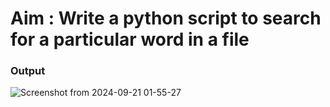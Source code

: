 # Aim : Write a python script to search for a particular word in a file

### Output

![Screenshot from 2024-09-21 01-55-27](https://github.com/user-attachments/assets/0710f94e-f527-4679-bcc3-50ef82c66527)
